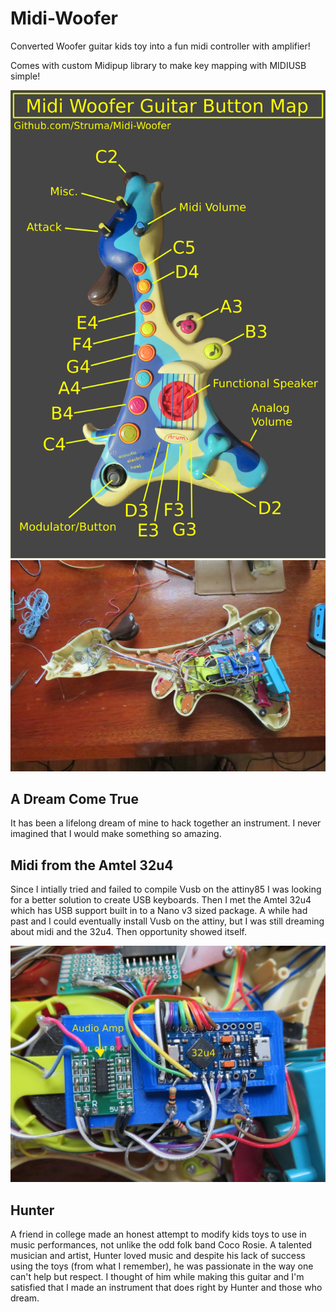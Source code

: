 # Midi-Woofer
Converted Woofer guitar kids toy into a fun midi controller with amplifier!

Comes with custom Midipup library to make key mapping with MIDIUSB simple!

<p align="center">
  <img src="imgs/main_map.jpg" alt="serv"  width="600" />  
  <img src="imgs/Final_back.jpg" alt="serv"  width="600" />
</p>

## A Dream Come True
It has been a lifelong dream of mine to hack together an instrument. I never imagined that I would make something so amazing. 

## Midi from the Amtel 32u4
Since I intially tried and failed to compile Vusb on the attiny85 I was looking for a better solution to create USB keyboards. Then I met the Amtel 32u4 which has USB support built in to a Nano v3 sized package. A while had past and I could eventually install Vusb on the attiny, but I was still dreaming about midi and the 32u4. Then opportunity showed itself.

<p align="center">
  <img src="imgs/main_board.jpg" alt="serv"  width="600" />
</p>

## Hunter
A friend in college made an honest attempt to modify kids toys to use in music performances, not unlike the odd folk band Coco Rosie. A talented musician and artist, Hunter loved music and despite his lack of success using the toys (from what I remember), he was passionate in the way one can't help but respect. I thought of him while making this guitar and I'm satisfied that I made an instrument that does right by Hunter and those who dream.
